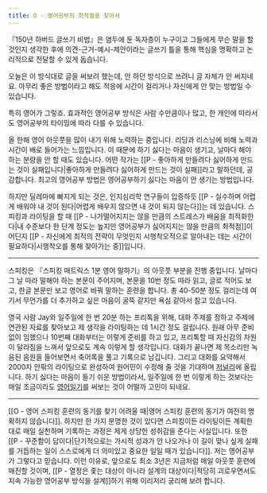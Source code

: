 ```yaml
---
title: O - 영어공부의 최적점을 찾아서
---
```


『150년 하버드 글쓰기 비법』은 염두에 둔 독자층이 누구이고 그들에게 무슨 말을 할 것인지 생각한 후에 의견-근거-예시-제안이라는 글쓰기 틀을 통해 핵심을 명확하고 논리적으로 전달할 수 있게 돕습니다.

오늘은 이 방식대로 글을 써보려 했는데, 안 하던 방식으로 쓰려니 글 자체가 안 써지네요. 아무리 좋은 방법이라고 해도 적응에 시간이 걸리거나 자신에게 안 맞는 방법일 수 있습니다.

특히 영어가 그렇죠. 효과적인 영어공부 방식은 사람 수만큼이나 많고, 한 개인에 따라서도 영어공부의 타이밍에 따라 다를 수 있습니다.

올 한해 영어 아웃풋을 많이 내기 위해 노력하는 중입니다. 리딩과 리스닝에 비해 노력과 시간이 배로 들어가는 느낌입니다. 이 때문에 하기 싫다는 마음이 생기고, 날마다 해야 하는 분량을 안 할 때도 있습니다. 어떤 작가는 [[P - 좋아하게 만들려다 싫어하게 만드는 것이 실패입니다|좋아하게 만들려다 싫어하게 만드는 것이 실패]]라고 말하던데, 공감합니다. 최고의 영어공부 방법은 영어공부하기 싫다는 마음이 안 생기는 방법입니다.

하지만 딜레마에 빠지게 되는 것은, 인지심리학 연구들이 입증하듯 [[P - 실수하며 어렵게 배워야 내 것이 된다|어렵게 배우지 않으면 내 것이 되지 않는다]]는 데 있습니다. 스피킹과 라이팅을 할 때 [[P - 나가떨어지지는 않을 만큼의 스트레스가 배움을 최적화한다|내 수준보다 한 단계 정도는 높지만 영어공부가 싫어지지는 않을 만큼의 최적점]]이 어딘지 [[P -  자신에게 최적의 전략이 무엇인지 시행착오적으로 알아내는 데는 시간이 필요하다|시행착오를 통해 찾아가는 중]]입니다.

---

스피킹은 『스피킹 매트릭스 1분 영어 말하기』의 아웃풋 부분을 진행 중입니다. 날마다 그 날 따라 말해야 하는 본문이 주어지며, 본문을 10번 정도 따라 읽고, 글로 적어도 보고, 한글 본문만 보고 영어로 바꿔 말하는 훈련을 합니다. 총 40-50분 정도 걸리는데 여기서 무언가를 더 추가하고 싶은 마음이 굴뚝 같지만 욕심 같아서 참고 있습니다.

영국 사람 Jay와 일주일에 한 번 20분 하는 프리톡을 위해, 대화 주제를 정하고 주제에 연관된 자료를 찾아보고 제 생각을 라이팅하는 데 1시간 정도 걸립니다. 원래 아무 준비 없이 임했으나 10번째 대화부터는 이렇게 준비를 하고 있고, 프리톡할 때 자신감의 차원이 달라짐을 느껴서 앞으로도 계속 이렇게 할 생각입니다. 대화가 끝나면 제 목소리만 녹음된 음원을 들어보면서 축어록을 풀고 기록으로 남깁니다. 그리고 대화를 요약해서 2000자 안팎의 라이팅으로 완성하여 원어민이 수정해 줄 것을 기대하며 [저널리](https://journaly.com/)에 올립니다.  하기 싫다는 마음이 들기 쉬운 방법이라서, 일주일에 한 번 이렇게 하는 것보다는 매일 조금이라도 [영어일기](http://www.kyobobook.co.kr/product/detailViewKor.laf?mallGb=KOR&ejkGb=KOR&barcode=9791161656236)를 써보는 것이 어떨까 고민이 되네요. 

---

[[O - 영어 스피킹 훈련의 동기를 찾기 어려울 때|영어 스피킹 훈련의 동기가 여전히 명확하지 않습니다]]. 하지만 한 가지 분명한 것이 있다면 스피킹이든 라이팅이든 계획한 대로 매일 실천하며 기록하는 과정은 제게 상당한 성취감을 준다는 사실입니다. 또한 [[P - 꾸준함이 답이다|단기적으로는 가시적 성과가 안 나오거나 이 길이 맞나 싶게 실패를 거듭하는 일이 스스로에게 더 의미있고 중요한 일일 때가 있습니다]]. 저는 영어공부가 그렇다고 믿습니다. 이런 이유로, 앞으로도 최소 3년은 지금처럼 매일 아웃풋 훈련에 매진할 것이며, [[P - 열정은 좇는 대상이 아니라 설계의 대상이다|적당히 괴로우면서도 지속 가능한 영어공부 방식을 설계]]하기 위해 이리저리 궁리해 보려 합니다.
